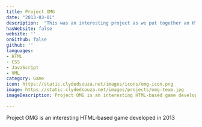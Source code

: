 ```yaml
---
title: Project OMG
date: "2013-03-01"
description:  "This was an interesting project as we put together an HTML-based game for our multimedia project. My primary responsibilities included conceptualising the game, creating graphics and developing the game. We used HTML, CSS, JavaScript and VML to develop this game. (In picture: Team members Sagar Lone and Biswajit Mishra and myself). Game can be viewed on request as it is not available online."
hasWebsite: false
website: ''
onGithub: false
github: ''
languages:
- HTML
- CSS
- JavaScript
- VML
category: Game
icon: https://static.clydedsouza.net/images/icons/omg-icon.png
image: https://static.clydedsouza.net/images/projects/omg-team.jpg
imageDescription: Project OMG is an interesting HTML-based game developed in 2013

---
```


Project OMG is an interesting HTML-based game developed in 2013